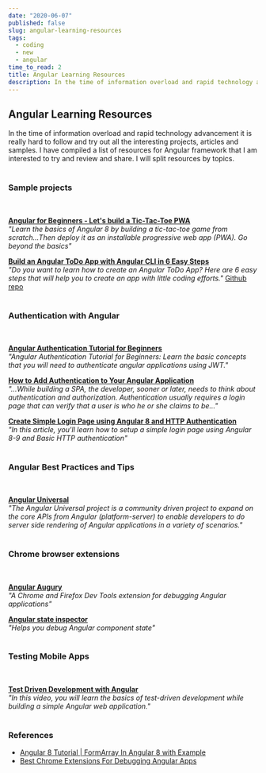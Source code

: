 ```yaml
---
date: "2020-06-07"
published: false
slug: angular-learning-resources
tags:
  - coding
  - new
  - angular
time_to_read: 2
title: Angular Learning Resources
description: In the time of information overload and rapid technology advancement it is really hard to follow and try out all the interesting projects, articles and samples. 
---
```


## Angular Learning Resources

In the time of information overload and rapid technology advancement it is really hard to follow and try out all the interesting projects, articles and samples. I have compiled a list of resources for Angular framework that I am interested to try and review and share. I will split resources by topics.
<br>
<br>

### Sample projects
<br>

**[Angular for Beginners - Let's build a Tic-Tac-Toe PWA](https://school.geekwall.in/p/S15Y_x7vr/angular-for-beginners-let-s-build-a-tic-tac-toe-pwa)**<br>
*"Learn the basics of Angular 8 by building a tic-tac-toe game from scratch...Then deploy it as an installable progressive web app (PWA). Go beyond the basics"*

**[Build an Angular ToDo App with Angular CLI in 6 Easy Steps](http://www.teclogiq.com/blog/angular-todo-application/)**<br>
*"Do you want to learn how to create an Angular ToDo App? Here are 6 easy steps that will help you to create an app with little coding efforts."*  [Github repo](https://github.com/sanjay-patel/angular-todo-app)
<br>
<br>

### Authentication with Angular
<br>

**[Angular Authentication Tutorial for Beginners](https://codequs.com/p/rkZqonrOV/angular-authentication-tutorial-for-beginners)**<br>
*"Angular Authentication Tutorial for Beginners: Learn the basic concepts that you will need to authenticate angular applications using JWT."*

**[How to Add Authentication to Your Angular Application](https://morioh.com/p/ed3e227baa2e)**<br>
*"...While building a SPA, the developer, sooner or later, needs to think about authentication and authorization. Authentication usually requires a login page that can verify that a user is who he or she claims to be..."*

**[Create Simple Login Page using Angular 8 and HTTP Authentication](
https://morioh.com/p/7da7955083ea)**<br>
*"In this article, you'll learn how to setup a simple login page using Angular 8-9 and Basic HTTP authentication"*
<br>
<br>

### Angular Best Practices and Tips
<br>

**[Angular Universal](https://github.com/angular/universal/blob/master/README.md)**<br>
*"The Angular Universal project is a community driven project to expand on the core APIs from Angular (platform-server) to enable developers to do server side rendering of Angular applications in a variety of scenarios."*
<br>
<br>

### Chrome browser extensions
<br>

**[Angular Augury](https://augury.rangle.io/)**<br>
*"A Chrome and Firefox Dev Tools extension for debugging Angular applications"*

**[Angular state inspector](https://tinyurl.com/y3sktkwh)**<br>
*"Helps you debug Angular component state"*
<br>
<br>

### Testing Mobile Apps
<br>

**[Test Driven Development with Angular](https://school.geekwall.in/p/Hk2h1hp-B/test-driven-development-with-angular)**<br>
*"In this video, you will learn the basics of test-driven development while building a simple Angular web application."*
<br>
<br>

### References 

* [Angular 8 Tutorial | FormArray In Angular 8 with Example](https://morioh.com/p/dc64d2d22774)
* [Best Chrome Extensions For Debugging Angular Apps](https://tinyurl.com/y3sktkwh)
